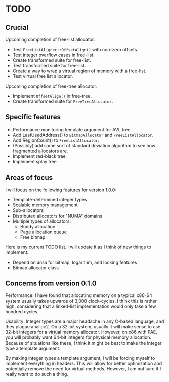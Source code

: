 # TODO

## Crucial

Upcoming completion of free-list allocator.

 * Test `FreeListAligner::OffsetAlign()` with non-zero offsets.
 * Test integer overflow cases in free-list.
 * Create transformed suite for free-list.
 * Test transformed suite for free-list.
 * Create a way to wrap a virtual region of memory with a free-list.
 * Test virtual free list allocator.

Upcoming completion of free-tree allocator:

 * Implement `OffsetAlign()` in free-tree.
 * Create transformed suite for `FreeTreeAllocator`.

## Specific features

 * Performance monitoring template argument for AVL tree
 * Add LastUsedAddress() to `BitmapAllocator` and `FreeListAllocator`.
 * Add RegionCount() to `FreeListAllocator`.
 * (Possibly) add some sort of standard deviation algorithm to see how fragmented allocators are.
 * Implement red-black tree
 * Implement splay tree

## Areas of focus

I will focus on the following features for version 1.0.0:

 * Template-determined integer types
 * Scalable memory management
 * Sub-allocators
 * Distributed allocators for "NUMA" domains
 * Multiple types of allocators:
   * Buddy allocation
   * Page allocation queue
   * Free bitmap

Here is my current TODO list. I will update it as I think of new things to implement:

 * Depend on ansa for bitmap, logarithm, and locking features
 * Bitmap allocator class

## Concerns from version 0.1.0

Performance: I have found that allocating memory on a typical x86-64 system usually takes upwards of 3,000 clock-cycles. I think this is rather high, considering that a linked-list implementation would only take a few hundred cycles.

Usability: Integer types are a major headache in any C-based language, and they plague analloc2. On a 32-bit system, usually it will make sense to use 32-bit integers for a virtual memory allocator. However, on x86 with PAE, you will probably want 64-bit integers for physical memory allocation. Because of situations like these, I think it might be best to make the integer type a template argument.

By making integer types a template argument, I will be forcing myself to implement everything in headers. This will allow for better optimization and potentially remove the need for virtual methods. However, I am not sure if I really *want* to do such a thing.